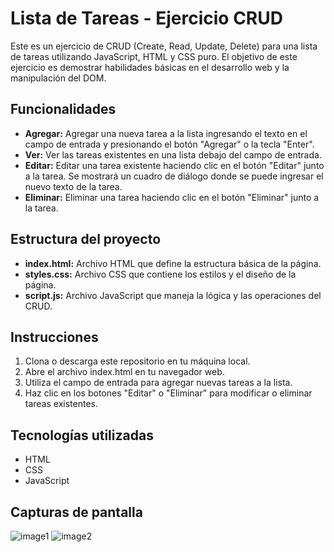 # Lista de Tareas - Ejercicio CRUD

Este es un ejercicio de CRUD (Create, Read, Update, Delete) para una lista de tareas utilizando JavaScript, HTML y CSS puro. El objetivo de este ejercicio es demostrar habilidades básicas en el desarrollo web y la manipulación del DOM.

## Funcionalidades

- **Agregar:** Agregar una nueva tarea a la lista ingresando el texto en el campo de entrada y presionando el botón "Agregar" o la tecla "Enter".
- **Ver:** Ver las tareas existentes en una lista debajo del campo de entrada.
- **Editar:** Editar una tarea existente haciendo clic en el botón "Editar" junto a la tarea. Se mostrará un cuadro de diálogo donde se puede ingresar el nuevo texto de la tarea.
- **Eliminar:** Eliminar una tarea haciendo clic en el botón "Eliminar" junto a la tarea.

## Estructura del proyecto

- **index.html:** Archivo HTML que define la estructura básica de la página.
- **styles.css:** Archivo CSS que contiene los estilos y el diseño de la página.
- **script.js:** Archivo JavaScript que maneja la lógica y las operaciones del CRUD.

## Instrucciones

1. Clona o descarga este repositorio en tu máquina local.
2. Abre el archivo index.html en tu navegador web.
3. Utiliza el campo de entrada para agregar nuevas tareas a la lista.
4. Haz clic en los botones "Editar" o "Eliminar" para modificar o eliminar tareas existentes.

## Tecnologías utilizadas

- HTML
- CSS
- JavaScript

## Capturas de pantalla

![image1](https://github.com/nanocodesecurityEc/front/assets/168138135/eb86b8fe-61d2-4dc3-8d08-54b67a6583f7)
![image2](https://github.com/nanocodesecurityEc/front/assets/168138135/eb86b8fe-61d2-4dc3-8d08-54b67a6583f7)